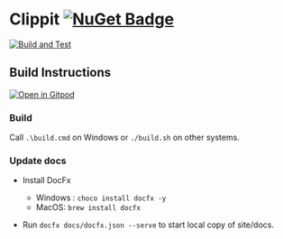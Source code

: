 ﻿# Clippit [![NuGet Badge](https://buildstats.info/nuget/Clippit)](https://www.nuget.org/packages/Clippit)

[![Build and Test](https://github.com/sergey-tihon/Clippit/actions/workflows/main.yml/badge.svg)](https://github.com/sergey-tihon/Clippit/actions/workflows/main.yml)

## Build Instructions

[![Open in Gitpod](https://gitpod.io/button/open-in-gitpod.svg)](https://gitpod.io/#https://github.com/sergey-tihon/Clippit)

### Build

Call `.\build.cmd` on Windows or `./build.sh` on other systems.

### Update docs

- Install DocFx
  - Windows : `choco install docfx -y`
  - MacOS: `brew install docfx`

- Run `docfx docs/docfx.json --serve` to start local copy of site/docs.